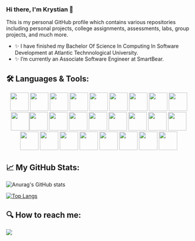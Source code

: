 ### Hi there, I'm Krystian 👋

This is my personal GitHub profile which contains various repositories including personal projects, college assignments, assessments, labs, group projects, and much more.  

- ✨ I have finished my Bachelor Of Science In Computing In Software Development at Atlantic Technnological University.
- ✨ I’m currently an Associate Software Engineer at SmartBear.

## 🛠 Languages & Tools:

<p align="center"><img src="https://cdn.jsdelivr.net/gh/devicons/devicon/icons/angularjs/angularjs-original.svg" width="50" height="50"/> <img src="https://cdn.jsdelivr.net/gh/devicons/devicon/icons/apachekafka/apachekafka-original.svg" width="50" height="50"/> <img src="https://cdn.jsdelivr.net/gh/devicons/devicon/icons/azure/azure-original.svg" width="50" height="50"/> <img src="https://cdn.jsdelivr.net/gh/devicons/devicon/icons/bootstrap/bootstrap-plain.svg" width="50" height="50"/> <img src="https://cdn.jsdelivr.net/gh/devicons/devicon/icons/docker/docker-original.svg" width="50" height="50"/> <img src="https://cdn.jsdelivr.net/gh/devicons/devicon/icons/java/java-original-wordmark.svg" width="50" height="50"/> <img src="https://cdn.jsdelivr.net/gh/devicons/devicon/icons/javascript/javascript-original.svg" width="50" height="50"/> <img src="https://cdn.jsdelivr.net/gh/devicons/devicon/icons/jupyter/jupyter-original-wordmark.svg" width="50" height="50"/> <img src="https://cdn.jsdelivr.net/gh/devicons/devicon/icons/mongodb/mongodb-plain-wordmark.svg" width="50" height="50"/><img src="https://cdn.jsdelivr.net/gh/devicons/devicon/icons/python/python-original.svg" width="50" height="50"/><img src="https://www.vectorlogo.zone/logos/opencv/opencv-icon.svg" width="50" height="50"/> <img src="https://cdn.jsdelivr.net/gh/devicons/devicon/icons/mysql/mysql-original-wordmark.svg" width="50" height="50"/> <img src="https://cdn.jsdelivr.net/gh/devicons/devicon/icons/nodejs/nodejs-original-wordmark.svg" width="50" height="50"/> <img src="https://cdn.jsdelivr.net/gh/devicons/devicon/icons/numpy/numpy-original.svg" width="50" height="50"/> <img src="https://cdn.jsdelivr.net/gh/devicons/devicon/icons/php/php-original.svg" width="50" height="50"/> <img src="https://cdn.jsdelivr.net/gh/devicons/devicon/icons/react/react-original-wordmark.svg" width="50" height="50"/> <img src="https://cdn.jsdelivr.net/gh/devicons/devicon/icons/redux/redux-original.svg" width="50" height="50"/> <img src="https://cdn.jsdelivr.net/gh/devicons/devicon/icons/salesforce/salesforce-original.svg" width="50" height="50"/> <img src="https://cdn.jsdelivr.net/gh/devicons/devicon/icons/spring/spring-original-wordmark.svg" width="50" height="50"/> <img src="https://cdn.jsdelivr.net/gh/devicons/devicon/icons/typescript/typescript-original.svg" width="50" height="50"/> <img src="https://cdn.jsdelivr.net/gh/devicons/devicon/icons/ubuntu/ubuntu-plain-wordmark.svg" width="50" height="50"/> <img src="https://cdn.jsdelivr.net/gh/devicons/devicon/icons/visualstudio/visualstudio-plain.svg" width="50" height="50"/> <img src="https://cdn.jsdelivr.net/gh/devicons/devicon/icons/vscode/vscode-original.svg" width="50" height="50"/> <img src="https://cdn.jsdelivr.net/gh/devicons/devicon/icons/debian/debian-plain-wordmark.svg" width="50" height="50"/> <img src="https://cdn.jsdelivr.net/gh/devicons/devicon/icons/linux/linux-original.svg" width="50" height="50"/> <img src="https://cdn.jsdelivr.net/gh/devicons/devicon/icons/jquery/jquery-plain-wordmark.svg" width="50" height="50"/></p>

## 📈 My GitHub Stats:

![Anurag's GitHub stats](https://github-readme-stats.vercel.app/api?username=krystianopryszek99&theme=dark&show_icons=true)

[![Top Langs](https://github-readme-stats.vercel.app/api/top-langs/?username=krystianopryszek99&layout=compact&show_icons=true&hide=css,shaderlab,hlsl,html,typescript&theme=dark)](https://github.com/krystianopryszek99/github-readme-stats)



## 🔍 How to reach me:

<a target="_blank" href="https://www.linkedin.com/in/krystianopryszek/"><img src="https://img.shields.io/badge/-LinkedIn-0077B5?style=for-the-badge&logo=Linkedin&logoColor=white"></img></a>


<!--
**krystianopryszek99/krystianopryszek99** is a ✨ _special_ ✨ repository because its `README.md` (this file) appears on your GitHub profile.

visitors and followers
![](https://visitor-badge.laobi.icu/badge?page_id=krystianopryszek99.krystianopryszek99)
[![Github](https://img.shields.io/github/followers/krystianopryszek99?label=Followers&logo=Github)](https://github.com/krystianopryszek99)

Here are some ideas to get you started:

- 🔭 I’m currently working on ...
- 🌱 I’m currently learning ...
- 👯 I’m looking to collaborate on ...
- 🤔 I’m looking for help with ...
- 💬 Ask me about ...
- 📫 How to reach me: ...
- 😄 Pronouns: ...
- ⚡ Fun fact: ...
-->
